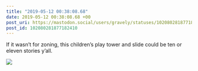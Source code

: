 ```yaml
---
title: "2019-05-12 00:38:08.68"
date: 2019-05-12 00:38:08.68 +00
post_uri: https://mastodon.social/users/gravely/statuses/102080281877182410
post_id: 102080281877182410
---
```

If it wasn’t for zoning, this children’s play tower and slide could be ten or eleven stories y’all.


![](/images/14501445.jpg)

